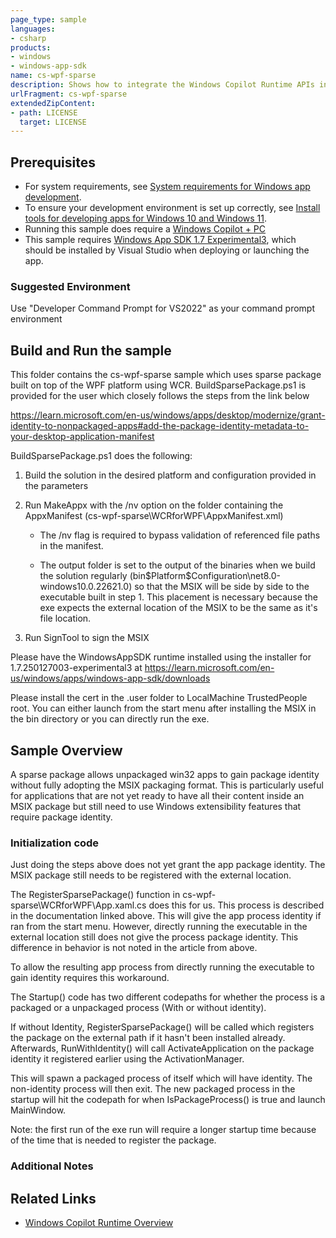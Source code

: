 ```yaml
---
page_type: sample
languages:
- csharp
products:
- windows
- windows-app-sdk
name: cs-wpf-sparse
description: Shows how to integrate the Windows Copilot Runtime APIs in a sparse WPF package
urlFragment: cs-wpf-sparse
extendedZipContent:
- path: LICENSE
  target: LICENSE
---
```


## Prerequisites
- For system requirements, see [System requirements for Windows app development](https://docs.microsoft.com/windows/apps/windows-app-sdk/system-requirements).
- To ensure your development environment is set up correctly, see [Install tools for developing apps for Windows 10 and Windows 11](https://docs.microsoft.com/windows/apps/windows-app-sdk/set-up-your-development-environment).
- Running this sample does require a [Windows Copilot + PC](https://learn.microsoft.com/windows/ai/npu-devices/)
- This sample requires [Windows App SDK 1.7 Experimental3](https://learn.microsoft.com/windows/apps/windows-app-sdk/downloads#windows-app-sdk-17-experimental), which should be installed by Visual Studio when deploying or launching the app.

### Suggested Environment

Use "Developer Command Prompt for VS2022" as your command prompt environment

## Build and Run the sample

This folder contains the cs-wpf-sparse sample which uses sparse package built on top of the WPF
platform using WCR. BuildSparsePackage.ps1 is provided for the user which closely follows the steps
from the link below

https://learn.microsoft.com/en-us/windows/apps/desktop/modernize/grant-identity-to-nonpackaged-apps#add-the-package-identity-metadata-to-your-desktop-application-manifest

BuildSparsePackage.ps1 does the following:
1) Build the solution in the desired platform and configuration provided in the parameters
 
2) Run MakeAppx with the /nv option on the folder containing the AppxManifest
    (cs-wpf-sparse\WCRforWPF\AppxManifest.xml) 
    
    - The /nv flag is required to bypass validation of referenced file paths in the manifest. 
    
    - The output folder is set to the output of the binaries when we build the solution regularly
    (bin\$Platform\$Configuration\net8.0-windows10.0.22621.0) so that the MSIX will be side by side
    to the executable built in step 1. This placement is necessary because the exe expects the external location of
    the MSIX to be the same as it's file location.

3) Run SignTool to sign the MSIX

Please have the WindowsAppSDK runtime installed using the installer for 1.7.250127003-experimental3
at https://learn.microsoft.com/en-us/windows/apps/windows-app-sdk/downloads

Please install the cert in the .user folder to LocalMachine TrustedPeople root. You can either
launch from the start menu after installing the MSIX in the bin directory or you can directly run
the exe. 

## Sample Overview

A sparse package allows unpackaged win32 apps to gain package identity without fully
adopting the MSIX packaging format. This is particularly useful for applications that are not yet
ready to have all their content inside an MSIX package but still need to use Windows extensibility
features that require package identity.

### Initialization code

Just doing the steps above does not yet grant the app package identity. The MSIX package still needs to
be registered with the external location. 

The RegisterSparsePackage() function in cs-wpf-sparse\WCRforWPF\App.xaml.cs does this for us. This
process is described in the documentation linked above. This will give the app process identity if
ran from the start menu. However, directly running the executable in the external location still
does not give the process package identity. This difference in behavior is not noted in the article
from above.

To allow the resulting app process from directly running the executable to gain identity requires
this workaround. 

The Startup() code has two different codepaths for whether the process is a packaged or a unpackaged
process (With or without identity).

If without Identity, RegisterSparsePackage() will be called which registers the package on the
external path if it hasn't been installed already. Afterwards, RunWithIdentity() will call
ActivateApplication on the package identity it registered earlier using the ActivationManager.

This will spawn a packaged process of itself which will have identity. The non-identity process will
then exit. The new packaged process in the startup will hit the codepath for when IsPackageProcess()
is true and launch MainWindow. 

Note: the first run of the exe run will require a longer startup time because of the time that is
needed to register the package. 

### Additional Notes

## Related Links
- [Windows Copilot Runtime Overview](https://learn.microsoft.com/windows/ai/apis/)

